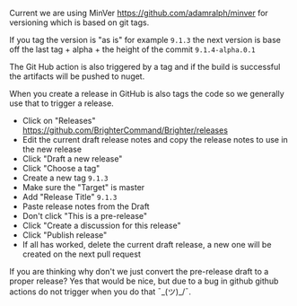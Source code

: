 
Current we are using  MinVer https://github.com/adamralph/minver for versioning which is based on git tags.

If you tag the version is "as is" for example `9.1.3` the next version is base off the last tag + alpha + the height of the commit `9.1.4-alpha.0.1`

The Git Hub action is also triggered by a tag and if the build is successful the artifacts will be pushed to nuget.

When you create a release in GitHub is also tags the code so we generally use that to trigger a release.


- Click on "Releases" https://github.com/BrighterCommand/Brighter/releases
- Edit the current draft release notes and copy the release notes to use in the new release
- Click "Draft a new release"
- Click "Choose a tag"
- Create a new tag `9.1.3`
- Make sure the "Target" is master
- Add "Release Title" `9.1.3`
- Paste release notes from the Draft
- Don't click "This is a pre-release"
- Click "Create a discussion for this release"
- Click "Publish release"
- If all has worked, delete the current draft release, a new one will be created on the next pull request


If you are thinking why don't we just convert the pre-release draft to a proper release? Yes that would be nice, but due to a bug in github github actions do not trigger when you do that  ¯\_(ツ)_/¯. 
